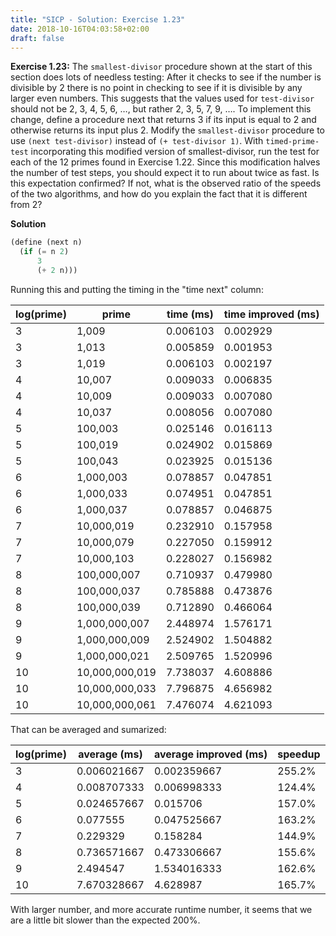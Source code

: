 ```yaml
---
title: "SICP - Solution: Exercise 1.23"
date: 2018-10-16T04:03:58+02:00
draft: false
---
```


**Exercise 1.23:** The `smallest-divisor` procedure shown at the start of this section does lots of needless testing: After it checks to see if the number is divisible by 2 there is no point in checking to see if it is divisible by any larger even numbers. This suggests that the values used for `test-divisor` should not be 2, 3, 4, 5, 6, …, but rather 2, 3, 5, 7, 9, …. To implement this change, define a procedure next that returns 3 if its input is equal to 2 and otherwise returns its input plus 2. Modify the `smallest-divisor` procedure to use `(next test-divisor)` instead of `(+ test-divisor 1)`. With `timed-prime-test` incorporating this modified version of smallest-divisor, run the test for each of the 12 primes found in Exercise 1.22. Since this modification halves the number of test steps, you should expect it to run about twice as fast. Is this expectation confirmed? If not, what is the observed ratio of the speeds of the two algorithms, and how do you explain the fact that it is different from 2?

**Solution**

```scheme
(define (next n)
  (if (= n 2)
      3
      (+ 2 n)))
```

Running this and putting the timing in the "time next" column:

| log(prime) | prime          | time (ms) | time improved (ms) |
| ---------- | -------------- | --------- | ------------------ |
| 3          | 1,009          | 0.006103  | 0.002929           |
| 3          | 1,013          | 0.005859  | 0.001953           |
| 3          | 1,019          | 0.006103  | 0.002197           |
| 4          | 10,007         | 0.009033  | 0.006835           |
| 4          | 10,009         | 0.009033  | 0.007080           |
| 4          | 10,037         | 0.008056  | 0.007080           |
| 5          | 100,003        | 0.025146  | 0.016113           |
| 5          | 100,019        | 0.024902  | 0.015869           |
| 5          | 100,043        | 0.023925  | 0.015136           |
| 6          | 1,000,003      | 0.078857  | 0.047851           |
| 6          | 1,000,033      | 0.074951  | 0.047851           |
| 6          | 1,000,037      | 0.078857  | 0.046875           |
| 7          | 10,000,019     | 0.232910  | 0.157958           |
| 7          | 10,000,079     | 0.227050  | 0.159912           |
| 7          | 10,000,103     | 0.228027  | 0.156982           |
| 8          | 100,000,007    | 0.710937  | 0.479980           |
| 8          | 100,000,037    | 0.785888  | 0.473876           |
| 8          | 100,000,039    | 0.712890  | 0.466064           |
| 9          | 1,000,000,007  | 2.448974  | 1.576171           |
| 9          | 1,000,000,009  | 2.524902  | 1.504882           |
| 9          | 1,000,000,021  | 2.509765  | 1.520996           |
| 10         | 10,000,000,019 | 7.738037  | 4.608886           |
| 10         | 10,000,000,033 | 7.796875  | 4.656982           |
| 10         | 10,000,000,061 | 7.476074  | 4.621093           |

That can be averaged and sumarized:

| log(prime) | average  (ms) | average improved (ms) | speedup |
| ---------- | ------------- | --------------------- | ------- |
| 3          | 0.006021667   | 0.002359667           | 255.2%  |
| 4          | 0.008707333   | 0.006998333           | 124.4%  |
| 5          | 0.024657667   | 0.015706              | 157.0%  |
| 6          | 0.077555      | 0.047525667           | 163.2%  |
| 7          | 0.229329      | 0.158284              | 144.9%  |
| 8          | 0.736571667   | 0.473306667           | 155.6%  |
| 9          | 2.494547      | 1.534016333           | 162.6%  |
| 10         | 7.670328667   | 4.628987              | 165.7%  |

With larger number, and more accurate runtime number, it seems that we are a little bit slower than the expected 200%.